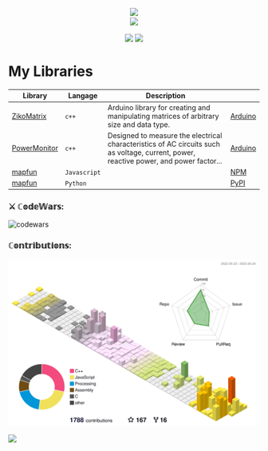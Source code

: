 <p align="center">                                   
<a href="https://www.instagram.com/zakarialaoui10/"><img src="https://img.shields.io/badge/instagram%20@zakarialaoui10-8134AF?style=for-the-badge&logo=instagram&logoColor=white"/></a></br>
   <a href="https://web.facebook.com/100010356559195/videos/672100873970384"><img src="https://img.shields.io/badge/facebook%20@Zakaria Elalaoui-7134AF?style=for-the-badge&logo=facebook&logoColor=white"/></a> 
   </p>      
 <p align="center"><img src="https://github-readme-stats.vercel.app/api/top-langs/?username=zakarialaoui10&theme=tokyonight&layout=compact&langs_count=10&hide_border=true&show_icons=true%22"/>
 <img src="https://github-readme-stats.vercel.app/api?username=zakarialaoui10&hide=issues&theme=tokyonight"/>       
</p>        

# My Libraries
|Library|Langage|Description||
|-|-|-|-|
|[ZikoMatrix](https://github.com/zakarialaoui10/ZikoMatrix#readme)|`c++`|Arduino library for creating and manipulating matrices of arbitrary size and data type.|[Arduino]()|
|[PowerMonitor](https://github.com/zakarialaoui10/PowerMonitor#readme)|`c++`|Designed to measure the electrical characteristics of AC circuits such as voltage, current, power, reactive power, and power factor...|[Arduino]()|
|[mapfun](https://github.com/zakarialaoui10/mapfun/tree/main/Javascript#readme)|`Javascript`||[NPM]()|
|[mapfun](https://github.com/zakarialaoui10/mapfun/tree/main/Python#readme)|`Python`||[PyPI]()|
 

### ⚔️ ℂ𝕠𝕕𝕖𝕎𝕒𝕣𝕤:  
![codewars](https://www.codewars.com/users/zakariaalaoui10/badges/small)  
        
### ℂ𝕠𝕟𝕥𝕣𝕚𝕓𝕦𝕥𝕚𝕠𝕟𝕤: 
![](./profile-3d-contrib/profile-south-season-animate.svg)
                
            
      


 ![](https://komarev.com/ghpvc/?username=zakarialaoui10)

 
